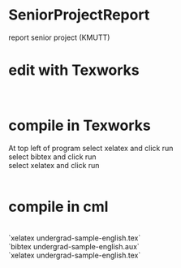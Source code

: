 # SeniorProjectReport
report senior project (KMUTT)

# edit with Texworks
<br/>

# compile in Texworks
At top left of program select xelatex and click run<br/>
select bibtex and click run<br/>
select xelatex and click run<br/>
<br/>

# compile in cml 
<br/>
`xelatex undergrad-sample-english.tex`<br/>
`bibtex undergrad-sample-english.aux`<br/>
`xelatex undergrad-sample-english.tex`
